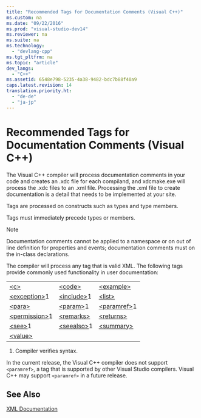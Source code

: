 ```yaml
---
title: "Recommended Tags for Documentation Comments (Visual C++)"
ms.custom: na
ms.date: "09/22/2016"
ms.prod: "visual-studio-dev14"
ms.reviewer: na
ms.suite: na
ms.technology: 
  - "devlang-cpp"
ms.tgt_pltfrm: na
ms.topic: "article"
dev_langs: 
  - "C++"
ms.assetid: 6548e798-5235-4a38-9482-bdc7b88f40a9
caps.latest.revision: 14
translation.priority.ht: 
  - "de-de"
  - "ja-jp"
---
```

# Recommended Tags for Documentation Comments (Visual C++)
The Visual C++ compiler will process documentation comments in your code and creates an .xdc file for each compiland, and xdcmake.exe will process the .xdc files to an .xml file. Processing the .xml file to create documentation is a detail that needs to be implemented at your site.  
  
 Tags are processed on constructs such as types and type members.  
  
 Tags must immediately precede types or members.  
  
> [!NOTE]
>  Documentation comments cannot be applied to a namespace or on out of line definition for properties and events; documentation comments must on the in-class declarations.  
  
 The compiler will process any tag that is valid XML. The following tags provide commonly used functionality in user documentation:  
  
||||  
|-|-|-|  
|[<c\>](../VS_csharp/-c---visual-c---.md)|[<code\>](../VS_csharp/-code---visual-c---.md)|[<example\>](../VS_csharp/-example---visual-c---.md)|  
|[<exception\>](../VS_csharp/-exception---visual-c---.md)1|[<include\>](../VS_csharp/-include---visual-c---.md)1|[<list\>](../VS_csharp/-list---visual-c---.md)|  
|[<para\>](../VS_csharp/-para---visual-c---.md)|[<param\>](../VS_csharp/-param---visual-c---.md)1|[<paramref\>](../VS_csharp/-paramref---visual-c---.md)1|  
|[<permission\>](../VS_csharp/-permission---visual-c---.md)1|[<remarks\>](../VS_csharp/-remarks---visual-c---.md)|[<returns\>](../VS_csharp/-returns---visual-c---.md)|  
|[<see\>](../VS_csharp/-see---visual-c---.md)1|[<seealso\>](../VS_csharp/-seealso---visual-c---.md)1|[<summary\>](../VS_csharp/-summary---visual-c---.md)|  
|[<value\>](../VS_csharp/-value---visual-c---.md)|||  
  
 1. Compiler verifies syntax.  
  
 In the current release, the Visual C++ compiler does not support `<paramref>`, a tag that is supported by other Visual Studio compilers. Visual C++ may support `<paramref>` in a future release.  
  
## See Also  
 [XML Documentation](../VS_csharp/xml-documentation--visual-c---.md)